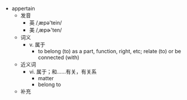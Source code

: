 - appertain
  - 发音
    - 英 /ˌæpə'tein/
    - 美 /,æpɚ'ten/
  - 词义
    - v. 属于
      - to belong (to) as a part, function, right, etc; relate (to) or be connected (with) 
  - 近义词
    - vi. 属于；和……有关，有关系
      - matter
      - belong to
  - 补充